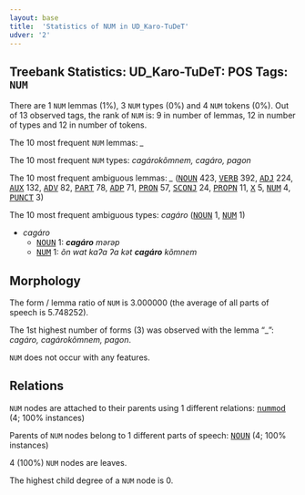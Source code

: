 ```yaml
---
layout: base
title:  'Statistics of NUM in UD_Karo-TuDeT'
udver: '2'
---
```


## Treebank Statistics: UD_Karo-TuDeT: POS Tags: `NUM`

There are 1 `NUM` lemmas (1%), 3 `NUM` types (0%) and 4 `NUM` tokens (0%).
Out of 13 observed tags, the rank of `NUM` is: 9 in number of lemmas, 12 in number of types and 12 in number of tokens.

The 10 most frequent `NUM` lemmas: <em>_</em>

The 10 most frequent `NUM` types:  <em>cagárokõmnem, cagáro, pagon</em>

The 10 most frequent ambiguous lemmas: <em>_</em> (<tt><a href="arr_tudet-pos-NOUN.html">NOUN</a></tt> 423, <tt><a href="arr_tudet-pos-VERB.html">VERB</a></tt> 392, <tt><a href="arr_tudet-pos-ADJ.html">ADJ</a></tt> 224, <tt><a href="arr_tudet-pos-AUX.html">AUX</a></tt> 132, <tt><a href="arr_tudet-pos-ADV.html">ADV</a></tt> 82, <tt><a href="arr_tudet-pos-PART.html">PART</a></tt> 78, <tt><a href="arr_tudet-pos-ADP.html">ADP</a></tt> 71, <tt><a href="arr_tudet-pos-PRON.html">PRON</a></tt> 57, <tt><a href="arr_tudet-pos-SCONJ.html">SCONJ</a></tt> 24, <tt><a href="arr_tudet-pos-PROPN.html">PROPN</a></tt> 11, <tt><a href="arr_tudet-pos-X.html">X</a></tt> 5, <tt><a href="arr_tudet-pos-NUM.html">NUM</a></tt> 4, <tt><a href="arr_tudet-pos-PUNCT.html">PUNCT</a></tt> 3)

The 10 most frequent ambiguous types:  <em>cagáro</em> (<tt><a href="arr_tudet-pos-NOUN.html">NOUN</a></tt> 1, <tt><a href="arr_tudet-pos-NUM.html">NUM</a></tt> 1)


* <em>cagáro</em>
  * <tt><a href="arr_tudet-pos-NOUN.html">NOUN</a></tt> 1: <em><b>cagáro</b> mərəp</em>
  * <tt><a href="arr_tudet-pos-NUM.html">NUM</a></tt> 1: <em>õn wat kaʔa ʔa kət <b>cagáro</b> kõmnem</em>

## Morphology

The form / lemma ratio of `NUM` is 3.000000 (the average of all parts of speech is 5.748252).

The 1st highest number of forms (3) was observed with the lemma “_”: <em>cagáro, cagárokõmnem, pagon</em>.

`NUM` does not occur with any features.


## Relations

`NUM` nodes are attached to their parents using 1 different relations: <tt><a href="arr_tudet-dep-nummod.html">nummod</a></tt> (4; 100% instances)

Parents of `NUM` nodes belong to 1 different parts of speech: <tt><a href="arr_tudet-pos-NOUN.html">NOUN</a></tt> (4; 100% instances)

4 (100%) `NUM` nodes are leaves.

The highest child degree of a `NUM` node is 0.

